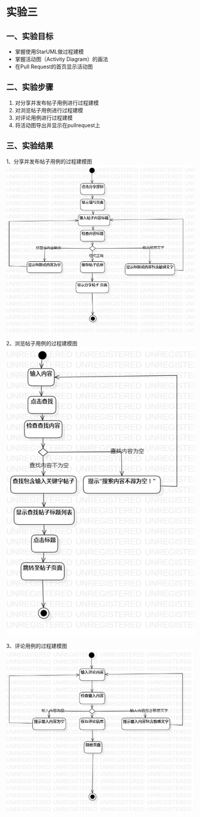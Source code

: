 # 实验三

## 一、实验目标
- 掌握使用StarUML做过程建模
- 掌握活动图（Activity Diagram）的画法
- 在Pull Request的首页显示活动图

## 二、实验步骤

1.  对分享并发布帖子用例进行过程建模
2.  对浏览帖子用例进行过程建模
3.  对评论用例进行过程建模
4.  将活动图导出并显示在pullrequest上

## 三、实验结果

1、分享并发布帖子用例的过程建模图  
![activity1](./lab3.activity1.jpg)  

2、浏览帖子用例的过程建模图  
![activity2](./lab3.activity2.jpg)  

3、评论用例的过程建模图  
![activity3](./lab3.activity3.jpg) 
